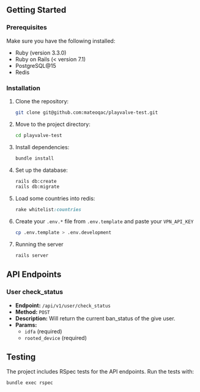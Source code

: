 ## Getting Started

### Prerequisites

Make sure you have the following installed:

- Ruby (version 3.3.0)
- Ruby on Rails (< version 7.1)
- PostgreSQL@15
- Redis

### Installation

1. Clone the repository:
   ```bash
   git clone git@github.com:mateoqac/playvalve-test.git
2. Move to the project directory:
   ```bash
   cd playvalve-test
3. Install dependencies:
   ```bash
   bundle install
4. Set up the database:
   ```bash
   rails db:create
   rails db:migrate
5. Load some countries into redis:
   ```ruby
   rake whitelist:countries
6. Create your `.env.*` file from `.env.template` and paste your `VPN_API_KEY`
   ```bash
   cp .env.template > .env.development
7. Running the server
   ```bash
   rails server
## API Endpoints

### User check_status

- **Endpoint:** `/api/v1/user/check_status`
- **Method:** `POST`
- **Description:** Will return the current ban_status of the give user.
- **Params:**
  * `idfa` (required)
  * `rooted_device` (required)

## Testing

The project includes RSpec tests for the API endpoints. Run the tests with:

```bash
bundle exec rspec
